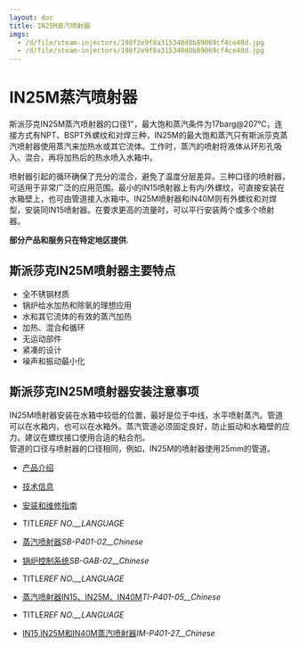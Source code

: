 ```yaml
---
layout: doc
title: IN25M蒸汽喷射器
imgs:
  - /d/file/steam-injectors/198f2e9f8a315340d8b89069cf4ce40d.jpg
  - /d/file/steam-injectors/198f2e9f8a315340d8b89069cf4ce40d.jpg
---
```


# IN25M蒸汽喷射器

斯派莎克IN25M蒸汽喷射器的口径1"，最大饱和蒸汽条件为17barg@207℃，连接方式有NPT、BSPT外螺纹和对焊三种，IN25M的最大饱和蒸汽只有斯派莎克蒸汽喷射器使用蒸汽来加热水或其它流体。工作时，蒸汽的喷射将液体从环形孔吸入、混合，再将加热后的热水喷入水箱中。

喷射器引起的循环确保了充分的混合，避免了温度分层差异。三种口径的喷射器，可适用于非常广泛的应用范围。最小的IN15喷射器上有内/外螺纹，可直接安装在水箱壁上，也可由管道接入水箱中。IN25M喷射器和IN40M则有外螺纹和对焊型，安装同IN15喷射器。在要求更高的流量时，可以平行安装两个或多个喷射器。

**部分产品和服务只在特定地区提供.**

## 斯派莎克IN25M喷射器主要特点

- 全不锈钢材质
- 锅炉给水加热和除氧的理想应用
- 水和其它流体的有效的蒸汽加热
- 加热、混合和循环
- 无运动部件
- 紧凑的设计
- 噪声和振动最小化

## 斯派莎克IN25M喷射器安装注意事项

IN25M喷射器安装在水箱中较低的位置，最好是位于中线，水平喷射蒸汽。管道可以在水箱内，也可以在水箱外。蒸汽管道必须固定良好，防止振动和水箱壁的应力。建议在螺纹接口使用合适的粘合剂。  
管道的口径与喷射器的口径相同，例如，IN25M的喷射器使用25mm的管道。

- [产品介绍](<javascript:navactive(1);>)
- [技术信息](<javascript:navactive(2);>)
- [安装和维修指南](<javascript:navactive(3);>)

- TITLE*REF NO.\_\_LANGUAGE*
- [蒸汽喷射器](/d/pdf/SB-P401-02-蒸汽喷射器.pdf)_SB-P401-02\_\_Chinese_
- [锅炉控制系统](/d/pdf/SB-GAB-02-锅炉控制系统.pdf)_SB-GAB-02\_\_Chinese_

- TITLE*REF NO.\_\_LANGUAGE*
- [蒸汽喷射器IN15、IN25M、IN40M](/d/pdf/TI-P401-05-蒸汽喷射器IN15、IN25M、IN40M.pdf)_TI-P401-05\_\_Chinese_

- TITLE*REF NO.\_\_LANGUAGE*
- [IN15,IN25M和IN40M蒸汽喷射器](/d/pdf/IM-P401-27-IN15,IN25M和IN40M蒸汽喷射器.pdf)_IM-P401-27\_\_Chinese_
